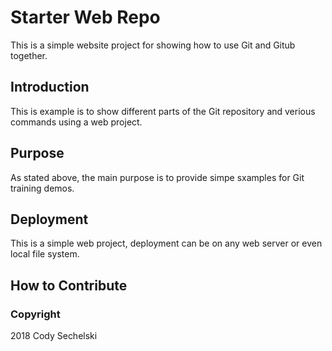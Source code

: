 # Starter Web Repo

This is a simple website project for showing how to use Git and Gitub together.

## Introduction

This is example is to show different parts of the Git repository and verious commands using a web project.

## Purpose

As stated above, the main purpose is to provide simpe sxamples for Git training demos.

## Deployment

This is a simple web project, deployment can be on any web server or even local file system.

## How to Contribute

### Copyright

2018 Cody Sechelski